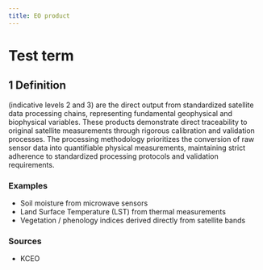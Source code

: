 ```yaml
---
title: EO product
---
```


# Test term

## 1 Definition

(indicative levels 2 and 3) are the direct output from standardized satellite data processing chains, representing fundamental geophysical and biophysical variables. These products demonstrate direct traceability to original satellite measurements through rigorous calibration and validation processes. The processing methodology prioritizes the conversion of raw sensor data into quantifiable physical measurements, maintaining strict adherence to standardized processing protocols and validation requirements.

### Examples 
- Soil moisture from microwave sensors 
- Land Surface Temperature (LST) from thermal measurements 
- Vegetation / phenology indices derived directly from satellite bands 

### Sources 
- KCEO 

